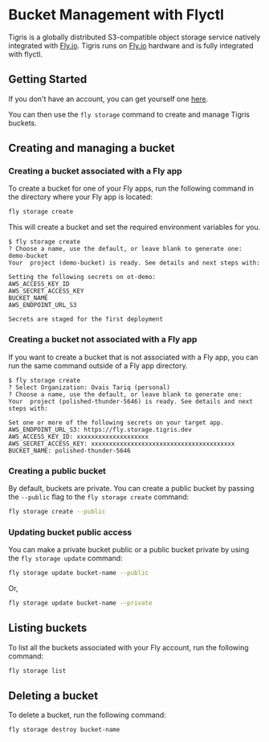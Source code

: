 # Bucket Management with Flyctl

Tigris is a globally distributed S3-compatible object storage service natively
integrated with [Fly.io](https://fly.io/). Tigris runs on
[Fly.io](https://fly.io/) hardware and is fully integrated with flyctl.

## Getting Started

If you don't have an account, you can get yourself one
[here](https://fly.io/app/sign-up/tigris).

You can then use the `fly storage` command to create and manage Tigris buckets.

## Creating and managing a bucket

### Creating a bucket associated with a Fly app

To create a bucket for one of your Fly apps, run the following command in the
directory where your Fly app is located:

```bash
fly storage create
```

This will create a bucket and set the required environment variables for you.

```text
$ fly storage create
? Choose a name, use the default, or leave blank to generate one: demo-bucket
Your  project (demo-bucket) is ready. See details and next steps with:

Setting the following secrets on ot-demo:
AWS_ACCESS_KEY_ID
AWS_SECRET_ACCESS_KEY
BUCKET_NAME
AWS_ENDPOINT_URL_S3

Secrets are staged for the first deployment
```

### Creating a bucket not associated with a Fly app

If you want to create a bucket that is not associated with a Fly app, you can
run the same command outside of a Fly app directory.

```text
$ fly storage create
? Select Organization: Ovais Tariq (personal)
? Choose a name, use the default, or leave blank to generate one:
Your  project (polished-thunder-5646) is ready. See details and next steps with:

Set one or more of the following secrets on your target app.
AWS_ENDPOINT_URL_S3: https://fly.storage.tigris.dev
AWS_ACCESS_KEY_ID: xxxxxxxxxxxxxxxxxxxx
AWS_SECRET_ACCESS_KEY: xxxxxxxxxxxxxxxxxxxxxxxxxxxxxxxxxxxxxxxx
BUCKET_NAME: polished-thunder-5646
```

### Creating a public bucket

By default, buckets are private. You can create a public bucket by passing the
`--public` flag to the `fly storage create` command:

```bash
fly storage create --public
```

### Updating bucket public access

You can make a private bucket public or a public bucket private by using the
`fly storage update` command:

```bash
fly storage update bucket-name --public
```

Or,

```bash
fly storage update bucket-name --private
```

## Listing buckets

To list all the buckets associated with your Fly account, run the following
command:

```bash
fly storage list
```

## Deleting a bucket

To delete a bucket, run the following command:

```bash
fly storage destroy bucket-name
```
